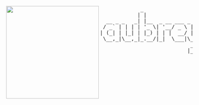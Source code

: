 <p float="left">
  <img src="images/image3.jpg" width="250" align="left">
  <p float="left">
    <pre>
             _                             
            | |                            
  __ _ _   _| |__  _ __ ___ _   _ _ __ ___ 
 / _` | | | | '_ \| '__/ _ \ | | | '__/ __|
| (_| | |_| | |_) | | |  __/ |_| | |  \__ \
 \__,_|\__,_|_.__/|_|  \___|\__, |_|  |___/
                             __/ |         
                            |___/          
    </pre>
  </p>
</p>
